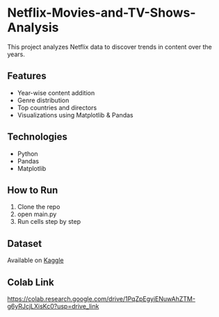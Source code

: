 # Netflix-Movies-and-TV-Shows-Analysis

This project analyzes Netflix data to discover trends in content over the years.

## Features
- Year-wise content addition
- Genre distribution
- Top countries and directors
- Visualizations using Matplotlib & Pandas

## Technologies
- Python
- Pandas
- Matplotlib


## How to Run
1. Clone the repo
2. open main.py
3. Run cells step by step

## Dataset
Available on [Kaggle](https://www.kaggle.com/shivamb/netflix-shows)

## Colab Link
https://colab.research.google.com/drive/1PqZpEgyiENuwAhZTM-g6yRJcjLXisKc0?usp=drive_link
